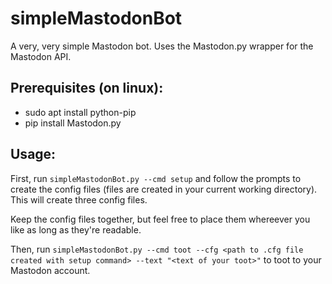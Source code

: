 # simpleMastodonBot
A very, very simple Mastodon bot.  Uses the Mastodon.py wrapper for the Mastodon API.  

## Prerequisites (on linux): 
  * sudo apt install python-pip
  * pip install Mastodon.py

## Usage:
First, run ```simpleMastodonBot.py --cmd setup``` and follow the prompts to create the config files (files 
are created in your current working directory).  This will create three config files.

Keep the config files together, but feel free to place them whereever you like as long as they're readable.

Then, run ```simpleMastodonBot.py --cmd toot --cfg <path to .cfg file created with setup command> --text "<text of your toot>"``` 
to toot to your Mastodon account.
